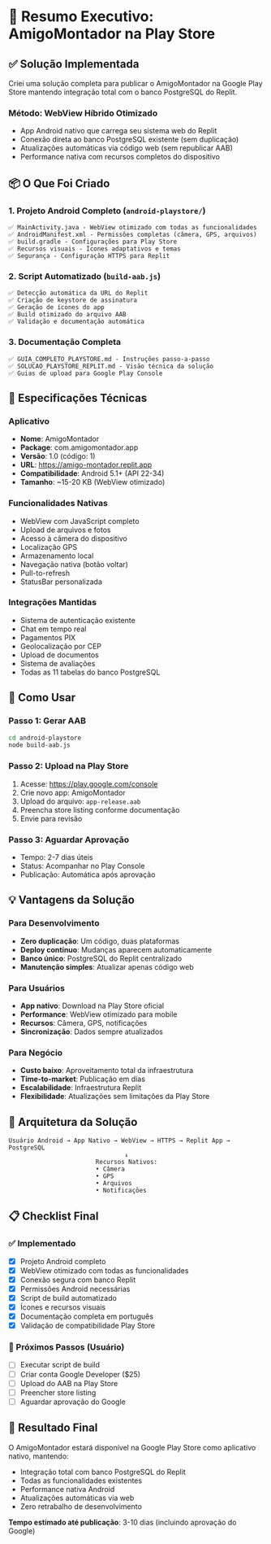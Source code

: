 # 📱 Resumo Executivo: AmigoMontador na Play Store

## ✅ Solução Implementada

Criei uma solução completa para publicar o AmigoMontador na Google Play Store mantendo integração total com o banco PostgreSQL do Replit.

### Método: WebView Híbrido Otimizado
- App Android nativo que carrega seu sistema web do Replit
- Conexão direta ao banco PostgreSQL existente (sem duplicação)
- Atualizações automáticas via código web (sem republicar AAB)
- Performance nativa com recursos completos do dispositivo

## 📦 O Que Foi Criado

### 1. Projeto Android Completo (`android-playstore/`)
```
✅ MainActivity.java - WebView otimizado com todas as funcionalidades
✅ AndroidManifest.xml - Permissões completas (câmera, GPS, arquivos)
✅ build.gradle - Configurações para Play Store
✅ Recursos visuais - Ícones adaptativos e temas
✅ Segurança - Configuração HTTPS para Replit
```

### 2. Script Automatizado (`build-aab.js`)
```
✅ Detecção automática da URL do Replit
✅ Criação de keystore de assinatura
✅ Geração de ícones do app
✅ Build otimizado do arquivo AAB
✅ Validação e documentação automática
```

### 3. Documentação Completa
```
✅ GUIA_COMPLETO_PLAYSTORE.md - Instruções passo-a-passo
✅ SOLUCAO_PLAYSTORE_REPLIT.md - Visão técnica da solução
✅ Guias de upload para Google Play Console
```

## 🎯 Especificações Técnicas

### Aplicativo
- **Nome**: AmigoMontador
- **Package**: com.amigomontador.app
- **Versão**: 1.0 (código: 1)
- **URL**: https://amigo-montador.replit.app
- **Compatibilidade**: Android 5.1+ (API 22-34)
- **Tamanho**: ~15-20 KB (WebView otimizado)

### Funcionalidades Nativas
- WebView com JavaScript completo
- Upload de arquivos e fotos
- Acesso à câmera do dispositivo
- Localização GPS
- Armazenamento local
- Navegação nativa (botão voltar)
- Pull-to-refresh
- StatusBar personalizada

### Integrações Mantidas
- Sistema de autenticação existente
- Chat em tempo real
- Pagamentos PIX
- Geolocalização por CEP
- Upload de documentos
- Sistema de avaliações
- Todas as 11 tabelas do banco PostgreSQL

## 🚀 Como Usar

### Passo 1: Gerar AAB
```bash
cd android-playstore
node build-aab.js
```

### Passo 2: Upload na Play Store
1. Acesse: https://play.google.com/console
2. Crie novo app: AmigoMontador
3. Upload do arquivo: `app-release.aab`
4. Preencha store listing conforme documentação
5. Envie para revisão

### Passo 3: Aguardar Aprovação
- Tempo: 2-7 dias úteis
- Status: Acompanhar no Play Console
- Publicação: Automática após aprovação

## 💡 Vantagens da Solução

### Para Desenvolvimento
- **Zero duplicação**: Um código, duas plataformas
- **Deploy contínuo**: Mudanças aparecem automaticamente
- **Banco único**: PostgreSQL do Replit centralizado
- **Manutenção simples**: Atualizar apenas código web

### Para Usuários
- **App nativo**: Download na Play Store oficial
- **Performance**: WebView otimizado para mobile
- **Recursos**: Câmera, GPS, notificações
- **Sincronização**: Dados sempre atualizados

### Para Negócio
- **Custo baixo**: Aproveitamento total da infraestrutura
- **Time-to-market**: Publicação em dias
- **Escalabilidade**: Infraestrutura Replit
- **Flexibilidade**: Atualizações sem limitações da Play Store

## 🔧 Arquitetura da Solução

```
Usuário Android → App Nativo → WebView → HTTPS → Replit App → PostgreSQL
                                ↓
                        Recursos Nativos:
                        • Câmera
                        • GPS  
                        • Arquivos
                        • Notificações
```

## 📋 Checklist Final

### ✅ Implementado
- [x] Projeto Android completo
- [x] WebView otimizado com todas as funcionalidades
- [x] Conexão segura com banco Replit
- [x] Permissões Android necessárias
- [x] Script de build automatizado
- [x] Ícones e recursos visuais
- [x] Documentação completa em português
- [x] Validação de compatibilidade Play Store

### 📝 Próximos Passos (Usuário)
- [ ] Executar script de build
- [ ] Criar conta Google Developer ($25)
- [ ] Upload do AAB na Play Store
- [ ] Preencher store listing
- [ ] Aguardar aprovação do Google

## 🎉 Resultado Final

O AmigoMontador estará disponível na Google Play Store como aplicativo nativo, mantendo:
- Integração total com banco PostgreSQL do Replit
- Todas as funcionalidades existentes
- Performance nativa Android
- Atualizações automáticas via web
- Zero retrabalho de desenvolvimento

**Tempo estimado até publicação**: 3-10 dias (incluindo aprovação do Google)